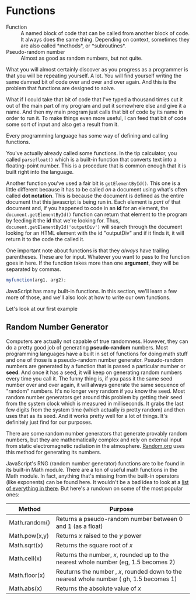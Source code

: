 # Functions

<dl>
    <dt>Function</dt>
    <dd>A named block of code that can be called from another block of code. It always does the same thing. Depending on context, sometimes they are also called *methods*, or *subroutines*.</dd>
    <dt>Pseudo-random number</dt>
    <dd>Almost as good as random numbers, but not quite.</dd>
    <dt></dt>
    <dd></dd>
    <dt></dt>
    <dd></dd>
    <dt></dt>
    <dd></dd>
</dl>

What you will almost certainly discover as you progress as a programmer is that you will be repeating yourself. A lot. You will find yourself writing the same damned bit of code over and over and over again. And this is the problem that functions are designed to solve.

What if I could take that bit of code that I've typed a thousand times cut it out of the main part of my program and put it somewhere else and give it a name. And then my main program just calls that bit of code by its name in order to run it. To make things even more useful, I can feed that bit of code some sort of input and also get a result from it.

Every programming language has some way of defining and calling functions.

You've actually already called some functions. In the tip calculator, you called `parsefloat()` which is a built-in function that converts text into a floating-point number. This is a procedure that is common enough that it is built right into the language. 

Another function you've used a fair bit is `getElementById()`. This one is a little different because it has to be called *on* a document using what's often called **dot notation**. This is because the document is defined as the entire document that this javascript is being run in. Each element is *part* of that document and, if you happened to code in an **id** for an element, the `document.getElementById()` function can return that element to the program by feeding it the **id** that we're looking for. Thus, `document.getElementById('outputDiv')` will search through the document looking for an HTML element with the id "outputDiv" and if it finds it, it will return it to the code the called it.

One important note about functions is that they *always* have trailing parentheses. These are for input. Whatever you want to pass to the function goes in here. If the function takes more than one **argument**, they will be separated by commas.

```javascript
myfunction(arg1, arg2);
```

JavaScript has many built-in functions. In this section, we'll learn a few more of those, and we'll also look at how to write our own functions.

Let's look at our first example

## Random Number Generator

Computers are actually not capable of true randomness. However, they can do a pretty good job of generating **pseudo-random** numbers. Most programming languages have a built in set of functions for doing math stuff and one of those is a pseudo-random number generator. Pseudo-random numbers are generated by a function that is passed a particular number or **seed**. And once it has a seed, it will keep on generating random numbers every time you call it. The funny thing is, if you pass it the same seed number over and over again, it will always generate the same sequence of "random" numbers. It's no longer very random if you know the seed. Most random number generators get around this problem by getting their seed from the system clock which is measured in milliseconds. It grabs the last few digits from the system time (which actually *is* pretty random) and then uses that as its seed. And it works pretty well for a lot of things. It's definitely just find for our purposes.

There are some random number generators that generate provably random numbers, but they are mathematically complex and rely on external input from static electromagnetic radiation in the atmosphere. [Random.org](https://www.random.org/) uses this method for generating its numbers.

JavaScript's RNG (random number generator) functions are to be found in its built-in Math module. There are a ton of useful math functions in the Math module. In fact, anything that's missing from the built-in operators (like exponents) can be found here. It wouldn't be a bad idea to look at a [list of everything in there](https://developer.mozilla.org/en-US/docs/Web/JavaScript/Reference/Global_Objects/Math). But here's a rundown on some of the most popular ones:

| Method | Purpose |
| --- | --- |
| Math.random() | Returns a pseudo-random number between 0 and 1 (as a float) |
| Math.pow(x,y) | Returns *x* raised to the *y* power |
| Math.sqrt(x) | Returns the square root of *x* |
| Math.ceil(x) | Returns the number, *x*, rounded up to the nearest whole number (eg, 1.5 becomes 2) |
| Math.floor(x) | Reuturns the number , *x*, rounded down to the nearest whole number ( gh, 1.5 becomes 1) |
| Math.abs(x) | Returns the absolute value of *x* |
